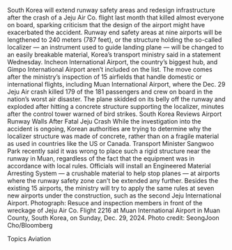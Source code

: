 South Korea will extend runway safety areas and redesign infrastructure after the crash of a Jeju Air Co. flight last month that killed almost everyone on board, sparking criticism that the design of the airport might have exacerbated the accident.
Runway end safety areas at nine airports will be lengthened to 240 meters (787 feet), or the structure holding the so-called localizer — an instrument used to guide landing plane — will be changed to an easily breakable material, Korea’s transport ministry said in a statement Wednesday. Incheon International Airport, the country’s biggest hub, and Gimpo International Airport aren’t included on the list.
The move comes after the ministry’s inspection of 15 airfields that handle domestic or international flights, including Muan International Airport, where the Dec. 29 Jeju Air crash killed 179 of the 181 passengers and crew on board in the nation’s worst air disaster. The plane skidded on its belly off the runway and exploded after hitting a concrete structure supporting the localizer, minutes after the control tower warned of bird strikes.
South Korea Reviews Airport Runway Walls After Fatal Jeju Crash
While the investigation into the accident is ongoing, Korean authorities are trying to determine why the localizer structure was made of concrete, rather than on a fragile material as used in countries like the US or Canada.
Transport Minister Sangwoo Park recently said it was wrong to place such a rigid structure near the runway in Muan, regardless of the fact that the equipment was in accordance with local rules.
Officials will install an Engineered Material Arresting System — a crushable material to help stop planes — at airports where the runway safety zone can’t be extended any further. Besides the existing 15 airports, the ministry will try to apply the same rules at seven new airports under the construction, such as the second Jeju International Airport.
Photograph: Resuce and inspection members in front of the wreckage of Jeju Air Co. Flight 2216 at Muan International Airport in Muan County, South Korea, on Sunday, Dec. 29, 2024. Photo credit: SeongJoon Cho/Bloomberg

Topics
Aviation
